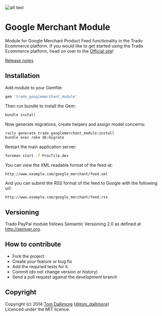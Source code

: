 ![alt text](http://cdn0.trado.io/trado-promo/assets/img/cropped.png "Trado")

# Google Merchant Module
Module for Google Merchant Product Feed functionality in the Trado Ecommerce platform. If you would like to get started using the Trado Ecommerce platform, head on over to the [Official site](http://www.trado.io/?utm_source=github&utm_medium=website&utm_campaign=trado)!

[Release notes](http://release.tomdallimore.com/projects/trado-googlemerchant)

## Installation

Add module to your Gemfile:

```ruby
gem 'trado_googlemerchant_module'
```

Then run bundle to install the Gem:

```sh
bundle install
```

Now generate migrations, create helpers and assign model concerns:

```sh
rails generate trado_googlemerchant_module:install
bundle exec rake db:migrate
```

Restart the main application server:

```sh
foreman start -f Procfile.dev
```

You can view the XML readable format of the feed at:

```
http://www.example.com/google_merchant/feed.xml
```

And you can submit the RSS format of the feed to Google with the following url:

```
http://www.example.com/google_merchant/feed.rss
```

## Versioning

Trado PayPal module follows Semantic Versioning 2.0 as defined at
<http://semver.org>.

## How to contribute

* Fork the project
* Create your feature or bug fix
* Add the requried tests for it.
* Commit (do not change version or history)
* Send a pull request against the *development* branch

## Copyright
Copyright (c) 2014 [Tom Dallimore](http://www.tomdallimore.com/?utm_source=trado-paypal-module-github&utm_medium=website&utm_campaign=tomdallimore) ([@tom_dallimore](http://twitter.com/tom_dallimore))  
Licenced under the MIT licence.